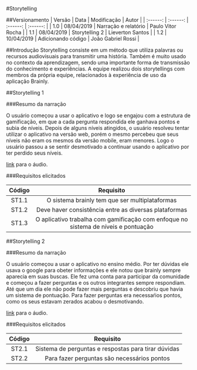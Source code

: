 #Storytelling

##Versionamento
|  Versão | Data | Modificação | Autor |
|  :------: | :------: | :------: | :------: |
| 1.0 | 08/04/2019 | Narração e relatório | Paulo Vitor Rocha |
| 1.1 | 08/04/2019 | Storytelling 2 | Lieverton Santos |
| 1.2 | 10/04/2019 | Adicionando código | João Gabriel Rossi |

##Introdução
Storytelling consiste em um método que utiliza palavras ou recursos audiovisuais para transmitir uma história. Também é muito usado no contexto da aprendizagem, sendo uma importante forma de transmissão do conhecimento e experiências.
A equipe realizou dois storytellings com membros da própria equipe, relacionados à experiência de uso da aplicação Brainly.

##Storytelling 1

###Resumo da narração

O usuário começou a usar o aplicativo e logo se engajou com a estrutura de gamificação, em que a cada pergunta respondida ele ganhava pontos e subia de níveis. Depois de alguns níveis atingidos, o usuário resolveu tentar utilizar o aplicativo na versão web, porém o mesmo percebeu que seus níveis não eram os mesmos da versão mobile, eram menores. Logo o usuário passou a se sentir desmotivado a continuar usando o aplicativo por ter perdido seus níveis.

[link](https://drive.google.com/file/d/172sNJ5ewDcYfJDkfuuDTaaRk0_cAWcyh/view) para o áudio.

###Requisitos elicitados

|  Código | Requisito |
|  :------: | :------: |
| ST1.1 | O sistema brainly tem que ser multiplataformas |
| ST1.2 | Deve haver consistência entre as diversas plataformas |
| ST1.3 | O aplicativo trabalha com gamificação com enfoque no sistema de níveis e pontuação |

##Storytelling 2

###Resumo da narração

O usuário começou a usar o aplicativo no ensino médio. Por ter dúvidas ele usava o google para obeter informações e ele notou que brainly sempre aparecia em suas buscas. Ele fez uma conta para participar da comunidade e começou a fazer perguntas e os outros integrantes sempre respondiam. Até que um dia ele não pode fazer mais perguntas e descobriu que havia um sistema de pontuação. Para fazer perguntas era necessaŕios pontos, como os seus estavam zerados acabou o desmotivando.

[link](https://drive.google.com/file/d/1JLXSbExunt_UWDjzaNVHbVcJxcz8xTFK/view) para o áudio.

###Requisitos elicitados

|  Código | Requisito |
|  :------: | :------: |
| ST2.1 | Sistema de perguntas e respostas para tirar dúvidas |
| ST2.2 | Para fazer perguntas são necessários pontos |
